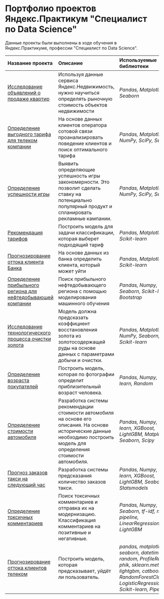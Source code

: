 # Портфолио проектов Яндекс.Практикум "Специалист по Data Science"


Данные проекты были выполнены в ходе обучения в Яндекс.Практикуме, профессии "Специалист по Data Science".

| Название проекта | Описание | Используемые библиотеки | Статус |
| :---------------------- | :---------------------- | :---------------------- | :---------------------- |
| [Исследование объявлений о продаже квартир](https://github.com/DSmolin42/Yandex_Practicum_DS/blob/main/%D0%98%D1%81%D1%81%D0%BB%D0%B5%D0%B4%D0%BE%D0%B2%D0%B0%D0%BD%D0%B8%D0%B5%20%D0%BE%D0%B1%D1%8A%D1%8F%D0%B2%D0%BB%D0%B5%D0%BD%D0%B8%D0%B9%20%D0%BE%20%D0%BF%D1%80%D0%BE%D0%B4%D0%B0%D0%B6%D0%B5%20%D0%BA%D0%B2%D0%B0%D1%80%D1%82%D0%B8%D1%80/real_estate_research.ipynb) | Используя данные сервиса Яндекс.Недвижимость, нужно научиться определять рыночную стоимость объектов недвижимости | *Pandas, Matplotlib, Seaborn*| *Завершён* |
| [Определение выгодного тарифа для телеком компании](https://github.com/DSmolin42/Yandex_Practicum_DS/blob/main/%D0%A0%D0%B5%D0%BA%D0%BE%D0%BC%D0%B5%D0%BD%D0%B4%D0%B0%D1%86%D0%B8%D1%8F%20%D1%82%D0%B0%D1%80%D0%B8%D1%84%D0%BE%D0%B2/tarif_research.ipynb) | На основе данных клиентов оператора сотовой связи проанализировать поведение клиентов и поиск оптимального тарифа| *Pandas, Matplotlib, NumPy, SciPy, Seaborn*| *Завершён* |
| [Определение успешности игры](https://github.com/DSmolin42/Yandex_Practicum_DS/blob/main/%D0%9E%D0%BF%D1%80%D0%B5%D0%B4%D0%B5%D0%BB%D0%B5%D0%BD%D0%B8%D0%B5%20%D1%83%D1%81%D0%BF%D0%B5%D1%88%D0%BD%D0%BE%D1%81%D1%82%D0%B8%20%D0%B8%D0%B3%D1%80%D1%8B/game_research.ipynb) | Выявить определяющие успешность игры закономерности. Это позволит сделать ставку на потенциально популярный продукт и спланировать рекламные кампании. | *Pandas, Matplotlib, NumPy, SciPy, Seaborn*| *Завершён* |
| [Рекомендация тарифов](https://github.com/DSmolin42/Yandex_Practicum_DS/blob/main/%D0%A0%D0%B5%D0%BA%D0%BE%D0%BC%D0%B5%D0%BD%D0%B4%D0%B0%D1%86%D0%B8%D1%8F%20%D1%82%D0%B0%D1%80%D0%B8%D1%84%D0%BE%D0%B2/tarif_research.ipynb) | Построить модель для задачи классификации, которая выберет подходящий тариф| *Pandas, Matplotlib, Scikit-learn*| *Завершён* |
| [Прогнозирование оттока клиента Банка](https://github.com/DSmolin42/Yandex_Practicum_DS/blob/main/%D0%9F%D1%80%D0%BE%D0%B3%D0%BD%D0%BE%D0%B7%D0%B8%D1%80%D0%BE%D0%B2%D0%B0%D0%BD%D0%B8%D0%B5%20%D0%BE%D1%82%D1%82%D0%BE%D0%BA%D0%B0%20%D0%BA%D0%BB%D0%B8%D0%B5%D0%BD%D1%82%D0%BE%D0%B2/bank.ipynb) | На основе данных из банка определить клиента, который может уйти| *Pandas, Matplotlib, Scikit-learn*| *Завершён* |
| [Определение прибыльного региона для нефтедобывающей компании](https://github.com/DSmolin42/Yandex_Practicum_DS/blob/main/%D0%92%D1%8B%D0%B1%D0%BE%D1%80%20%D0%BB%D0%BE%D0%BA%D0%B0%D1%86%D0%B8%D0%B8%20%D0%B4%D0%BB%D1%8F%20%D1%81%D0%BA%D0%B2%D0%B0%D0%B6%D0%B8%D0%BD%D1%8B/locate.ipynb) | Поиск прибыльного нефтедобывающего региона с помощью моделирования машинного обучения | *Pandas, Numpy, Seaborn, Scikit-learn, Bootstrap* | *Завершён* |
| [Исследование технологического процесса очистки золота](https://github.com/DSmolin42/Yandex_Practicum_DS/blob/main/%D0%92%D0%BE%D1%81%D1%81%D1%82%D0%B0%D0%BD%D0%BE%D0%B2%D0%BB%D0%B5%D0%BD%D0%B8%D0%B5%20%D0%B7%D0%BE%D0%BB%D0%BE%D1%82%D0%B0%20%D0%B8%D0%B7%20%D1%80%D1%83%D0%B4%D1%8B/gold_recovery.ipynb) | Модель должна предсказать коэффициент восстановления золота из золотосодержащей руды на основе данных с параметрами добычи и очистки. | *Pandas, Matplotlib, NumPy, Seaborn, Scikit-learn* | *Завершён* |
| [Определение возраста покупателей](https://github.com/DSmolin42/Yandex_Practicum_DS/blob/main/%D0%9E%D0%BF%D1%80%D0%B5%D0%B4%D0%B5%D0%BB%D0%B5%D0%BD%D0%B8%D0%B5%20%D0%B2%D0%BE%D0%B7%D1%80%D0%B0%D1%81%D1%82%D0%B0%20%D0%BF%D0%BE%D0%BA%D1%83%D0%BF%D0%B0%D1%82%D0%B5%D0%BB%D0%B5%D0%B9/computer%20vision.ipynb) | Построить модель, которая по фотографии определит приблизительный возраст человека. | *Pandas, Numpy, Scikit-learn, Random* | *Завершён* |
| [Определение стоимости автомобиля](https://github.com/DSmolin42/Yandex_Practicum_DS/blob/main/%D0%9E%D0%BF%D1%80%D0%B5%D0%B4%D0%B5%D0%BB%D0%B5%D0%BD%D0%B8%D0%B5%20%D1%81%D1%82%D0%BE%D0%B8%D0%BC%D0%BE%D1%81%D1%82%D0%B8%20%D0%B0%D0%B2%D1%82%D0%BE%D0%BC%D0%BE%D0%B1%D0%B8%D0%BB%D1%8F/car_cost_recommend.ipynb) | Разработка системы рекомендации стоимости автомобиля на основе его описания. На основе исторические данные необходимо построить модель для определения стоимости автомобиля. | *Pandas, Numpy, Scikit-learn, XGBoost, LightGBM, Matplotlib, Seaborn, Scipy* | *Завершён* |
| [Прогноз заказов такси на следующий час](https://github.com/DSmolin42/Yandex_Practicum_DS/blob/main/%D0%9F%D1%80%D0%BE%D0%B3%D0%BD%D0%BE%D0%B7%D0%B8%D1%80%D0%BE%D0%B2%D0%B0%D0%BD%D0%B8%D0%B5%20%D0%B7%D0%B0%D0%BA%D0%B0%D0%B7%D0%BE%D0%B2%20%D1%82%D0%B0%D0%BA%D1%81%D0%B8/taxi.ipynb) | Разработка системы предсказания количество заказов такси. | *Pandas, Numpy, Scikit-learn, XGBoost, LightGBM, Seaborn, Statsmodels* | *Завершён* |
| [Определение токсичных комментариев](https://github.com/DSmolin42/Yandex_Practicum_DS/blob/main/%D0%9F%D1%80%D0%BE%D0%B5%D0%BA%D1%82%20%D0%B4%D0%BB%D1%8F%20%C2%AB%D0%92%D0%B8%D0%BA%D0%B8%D1%88%D0%BE%D0%BF%C2%BB/toxic_comments.ipynb) | Поиск токсичных комментариев и отправка их на модернизацию. Классификация комментариев на позитивные и негативные. | *Pandas, Numpy, Seaborn, tf-idf, nltk, pipeline, LinearRegression,  LightGBM* | *Завершён* |
| [Прогнозирование оттока клиентов телеком](https://github.com/DSmolin42/Yandex_Practicum_DS/blob/main/%D0%A2%D0%B5%D0%BB%D0%B5%D0%BA%D0%BE%D0%BC%D0%BC%D1%83%D0%BD%D0%B8%D0%BA%D0%B0%D1%86%D0%B8%D0%B8/fimal_project.ipynbb) | Построить модель, которая предсказывает, уйдёт ли пользователь. | *pandas, matplotlib, seaborn, datetime, random, ProfileReport, phik, sklearn.metrics, lightgbm, catboost, RandomForestClassifier, LogisticRegression, Scikit-learn, Pipeline* | *Завершён* |
